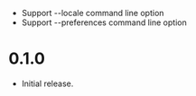 * Support --locale command line option
* Support --preferences command line option

# 0.1.0

* Initial release.
